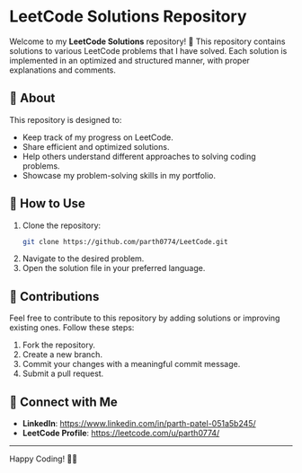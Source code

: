 # LeetCode Solutions Repository

Welcome to my **LeetCode Solutions** repository! 🚀 This repository contains solutions to various LeetCode problems that I have solved. Each solution is implemented in an optimized and structured manner, with proper explanations and comments.

## 📌 About
This repository is designed to:
- Keep track of my progress on LeetCode.
- Share efficient and optimized solutions.
- Help others understand different approaches to solving coding problems.
- Showcase my problem-solving skills in my portfolio.

## 📜 How to Use
1. Clone the repository:
   ```bash
   git clone https://github.com/parth0774/LeetCode.git
   ```
2. Navigate to the desired problem.
3. Open the solution file in your preferred language.

## 📌 Contributions
Feel free to contribute to this repository by adding solutions or improving existing ones. Follow these steps:
1. Fork the repository.
2. Create a new branch.
3. Commit your changes with a meaningful commit message.
4. Submit a pull request.

## 🔗 Connect with Me
- **LinkedIn**: https://www.linkedin.com/in/parth-patel-051a5b245/
- **LeetCode Profile**: https://leetcode.com/u/parth0774/

---
Happy Coding! 🎯🚀

